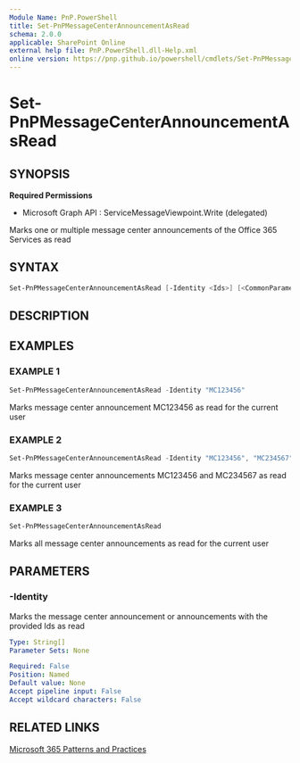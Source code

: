 ```yaml
---
Module Name: PnP.PowerShell
title: Set-PnPMessageCenterAnnouncementAsRead
schema: 2.0.0
applicable: SharePoint Online
external help file: PnP.PowerShell.dll-Help.xml
online version: https://pnp.github.io/powershell/cmdlets/Set-PnPMessageCenterAnnouncementAsRead.html
---
```

 
# Set-PnPMessageCenterAnnouncementAsRead

## SYNOPSIS

**Required Permissions**

  * Microsoft Graph API : ServiceMessageViewpoint.Write (delegated)

Marks one or multiple message center announcements of the Office 365 Services as read

## SYNTAX

```powershell
Set-PnPMessageCenterAnnouncementAsRead [-Identity <Ids>] [<CommonParameters>]
```

## DESCRIPTION

## EXAMPLES

### EXAMPLE 1
```powershell
Set-PnPMessageCenterAnnouncementAsRead -Identity "MC123456"
```

Marks message center announcement MC123456 as read for the current user

### EXAMPLE 2
```powershell
Set-PnPMessageCenterAnnouncementAsRead -Identity "MC123456", "MC234567"
```

Marks message center announcements MC123456 and MC234567 as read for the current user

### EXAMPLE 3
```powershell
Set-PnPMessageCenterAnnouncementAsRead
```

Marks all message center announcements as read for the current user

## PARAMETERS

### -Identity
Marks the message center announcement or announcements with the provided Ids as read
```yaml
Type: String[]
Parameter Sets: None

Required: False
Position: Named
Default value: None
Accept pipeline input: False
Accept wildcard characters: False
```

## RELATED LINKS

[Microsoft 365 Patterns and Practices](https://aka.ms/m365pnp)
